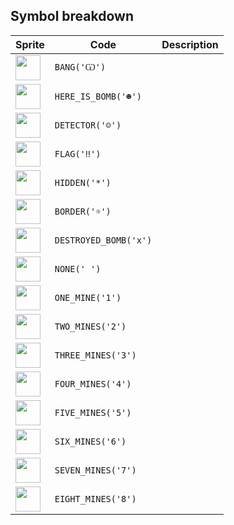 <meta charset="UTF-8">

## Symbol breakdown
| Sprite | Code | Description |
| -------- | -------- | -------- |
|<img src="https://github.com/codenjoyme/codenjoy/raw/master/CodingDojo/games/minesweeper/src/main/webapp/resources/minesweeper/sprite/bang.png" style="width:40px;" /> | `BANG('Ѡ')` |  | 
|<img src="https://github.com/codenjoyme/codenjoy/raw/master/CodingDojo/games/minesweeper/src/main/webapp/resources/minesweeper/sprite/here_is_bomb.png" style="width:40px;" /> | `HERE_IS_BOMB('☻')` |  | 
|<img src="https://github.com/codenjoyme/codenjoy/raw/master/CodingDojo/games/minesweeper/src/main/webapp/resources/minesweeper/sprite/detector.png" style="width:40px;" /> | `DETECTOR('☺')` |  | 
|<img src="https://github.com/codenjoyme/codenjoy/raw/master/CodingDojo/games/minesweeper/src/main/webapp/resources/minesweeper/sprite/flag.png" style="width:40px;" /> | `FLAG('‼')` |  | 
|<img src="https://github.com/codenjoyme/codenjoy/raw/master/CodingDojo/games/minesweeper/src/main/webapp/resources/minesweeper/sprite/hidden.png" style="width:40px;" /> | `HIDDEN('*')` |  | 
|<img src="https://github.com/codenjoyme/codenjoy/raw/master/CodingDojo/games/minesweeper/src/main/webapp/resources/minesweeper/sprite/border.png" style="width:40px;" /> | `BORDER('☼')` |  | 
|<img src="https://github.com/codenjoyme/codenjoy/raw/master/CodingDojo/games/minesweeper/src/main/webapp/resources/minesweeper/sprite/destroyed_bomb.png" style="width:40px;" /> | `DESTROYED_BOMB('x')` |  | 
|<img src="https://github.com/codenjoyme/codenjoy/raw/master/CodingDojo/games/minesweeper/src/main/webapp/resources/minesweeper/sprite/none.png" style="width:40px;" /> | `NONE(' ')` |  | 
|<img src="https://github.com/codenjoyme/codenjoy/raw/master/CodingDojo/games/minesweeper/src/main/webapp/resources/minesweeper/sprite/one_mine.png" style="width:40px;" /> | `ONE_MINE('1')` |  | 
|<img src="https://github.com/codenjoyme/codenjoy/raw/master/CodingDojo/games/minesweeper/src/main/webapp/resources/minesweeper/sprite/two_mines.png" style="width:40px;" /> | `TWO_MINES('2')` |  | 
|<img src="https://github.com/codenjoyme/codenjoy/raw/master/CodingDojo/games/minesweeper/src/main/webapp/resources/minesweeper/sprite/three_mines.png" style="width:40px;" /> | `THREE_MINES('3')` |  | 
|<img src="https://github.com/codenjoyme/codenjoy/raw/master/CodingDojo/games/minesweeper/src/main/webapp/resources/minesweeper/sprite/four_mines.png" style="width:40px;" /> | `FOUR_MINES('4')` |  | 
|<img src="https://github.com/codenjoyme/codenjoy/raw/master/CodingDojo/games/minesweeper/src/main/webapp/resources/minesweeper/sprite/five_mines.png" style="width:40px;" /> | `FIVE_MINES('5')` |  | 
|<img src="https://github.com/codenjoyme/codenjoy/raw/master/CodingDojo/games/minesweeper/src/main/webapp/resources/minesweeper/sprite/six_mines.png" style="width:40px;" /> | `SIX_MINES('6')` |  | 
|<img src="https://github.com/codenjoyme/codenjoy/raw/master/CodingDojo/games/minesweeper/src/main/webapp/resources/minesweeper/sprite/seven_mines.png" style="width:40px;" /> | `SEVEN_MINES('7')` |  | 
|<img src="https://github.com/codenjoyme/codenjoy/raw/master/CodingDojo/games/minesweeper/src/main/webapp/resources/minesweeper/sprite/eight_mines.png" style="width:40px;" /> | `EIGHT_MINES('8')` |  | 

